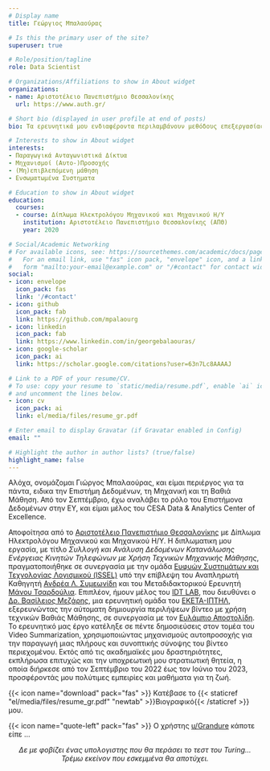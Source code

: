 ```yaml
---
# Display name
title: Γεώργιος Μπαλαούρας

# Is this the primary user of the site?
superuser: true

# Role/position/tagline
role: Data Scientist

# Organizations/Affiliations to show in About widget
organizations:
- name: Αριστοτέλειο Πανεπιστήμιο Θεσσαλονίκης
  url: https://www.auth.gr/

# Short bio (displayed in user profile at end of posts)
bio: Τα ερευνητικά μου ενδιαφέροντα περιλαμβάνουν μεθόδους επεξεργασίας και ανάλυσης πολυμέσων.

# Interests to show in About widget
interests:
- Παραγωγικά Ανταγωνιστικά Δίκτυα
- Μηχανισμοί (Αυτο-)Προσοχής
- (Μη)επιβλεπόμενη μάθηση
- Ενσωματωμένα Συστηματα

# Education to show in About widget
education:
  courses:
  - course: Δίπλωμα Ηλεκτρολόγου Μηχανικού και Μηχανικού Η/Υ
    institution: Αριστοτέλειο Πανεπιστήμιο Θεσσαλονίκης (ΑΠΘ)
    year: 2020

# Social/Academic Networking
# For available icons, see: https://sourcethemes.com/academic/docs/page-builder/#icons
#   For an email link, use "fas" icon pack, "envelope" icon, and a link in the
#   form "mailto:your-email@example.com" or "/#contact" for contact widget.
social:
- icon: envelope
  icon_pack: fas
  link: '/#contact'
- icon: github
  icon_pack: fab
  link: https://github.com/mpalaourg
- icon: linkedin
  icon_pack: fab
  link: https://www.linkedin.com/in/georgebalaouras/
- icon: google-scholar
  icon_pack: ai
  link: https://scholar.google.com/citations?user=63n7Lc8AAAAJ

# Link to a PDF of your resume/CV.
# To use: copy your resume to `static/media/resume.pdf`, enable `ai` icons in `params.toml`, 
# and uncomment the lines below.
- icon: cv
  icon_pack: ai
  link: el/media/files/resume_gr.pdf

# Enter email to display Gravatar (if Gravatar enabled in Config)
email: ""

# Highlight the author in author lists? (true/false)
highlight_name: false
---
```


Αλόχα, ονομάζομαι Γιώργος Μπαλαούρας, και είμαι περιέργος για τα πάντα, ειδικα την Επιστήμη Δεδομένων, τη Μηχανική και τη Βαθιά Μάθηση. Από τον Σεπτέμβριο, έχω αναλάβει το ρόλο του Επιστήμονα Δεδομένων στην ΕΥ, και είμαι μέλος του CESA Data & Analytics Center of Excellence.

Αποφοίτησα από το [Αριστοτέλειο Πανεπιστήμιο Θεσσαλονίκης](https://www.auth.gr) με Δίπλωμα Ηλεκτρολόγου Μηχανικού και Μηχανικού Η/Υ. Η διπλωματικη μου εργασία, με τίτλο *Συλλογή και Ανάλυση Δεδομένων Κατανάλωσης Ενέργειας Κινητών Τηλεφώνων με Χρήση Τεχνικών Μηχανικής Μάθησης*, πραγματοποιήθηκε σε συνεργασία με την ομάδα [Ευφυών Συστημάτων και Τεχνολογίας Λογισμικού (ISSEL)](https://issel.ee.auth.gr/) υπό την επίβλεψη του Αναπληρωτή Καθηγητή [Ανδρέα Λ. Συμεωνίδη](https://issel.ee.auth.gr/proswpiko/andreas-l-symeonidis/) και του Μεταδιδακτορικού Ερευνητή [Μάνου Τσαρδούλια](https://issel.ee.auth.gr/staff/emmanouil-manos-tsardoulias/). 
Επιπλέον, ήμουν μέλος του [IDT LAB](http://idt.iti.gr/), που διευθύνει ο [Δρ. Βασίλειος Μεζάρης](https://www.iti.gr/~bmezaris/), μια ερευνητική ομάδα του [ΕΚΕΤΑ-ΙΠΤΗΛ](https://www.iti.gr/iti/), εξερευνώντας την αύτοματη δημιουργία περιλήψεων βίντεο με χρήση τεχνικών Βαθιάς Μάθησης, σε συνεργασία με τον [Ευλάμπιο Αποστολίδη](https://www.iti.gr/iti/people/%ce%b1%cf%80%ce%bf%cf%83%cf%84%ce%bf%ce%bb%ce%af%ce%b4%ce%b7%cf%82-%ce%b5%cf%85%ce%bb%ce%ac%ce%bc%cf%80%ce%b9%ce%bf%cf%82/). Το ερευνητικό μας έργο κατέληξε σε πέντε δημοσιεύσεις στον τομέα του Video Summarization, χρησιμοποιώντας μηχανισμούς αυτοπροσοχής για την παραγωγή μιας πλήρους και συνοπτικής σύνοψης του βίντεο περιεχομένου. Εκτός από τις ακαδημαϊκές μου δραστηριότητες, εκπλήρωσα επιτυχώς και την υποχρεωτική μου στρατιωτική θητεία, η οποία διήρκεσε από τον Σεπτέμβριο του 2022 έως τον Ιούνιο του 2023, προσφέροντάς μου πολύτιμες εμπειρίες και μαθήματα για τη ζωή.

{{< icon name="download" pack="fas" >}} Κατέβασε το {{< staticref "el/media/files/resume_gr.pdf" "newtab" >}}Βιογραφικό{{< /staticref >}} μου.

{{< icon name="quote-left" pack="fas" >}} Ο χρήστης <a href="https://tinyurl.com/reddit-turing-test">u/Grandure</a> κάποτε είπε ...
<div style="text-align: center">
<i>Δε με φοβίζει ένας υπολογιστης που θα περάσει το τεστ του Turing... Τρέμω εκείνον που εσκεμμένα θα αποτύχει. </i> </div>
